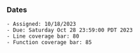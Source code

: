 ### Dates

    - Assigned: 10/18/2023
    - Due: Saturday Oct 28 23:59:00 PDT 2023
    - Line coverage bar: 80
    - Function coverage bar: 85
